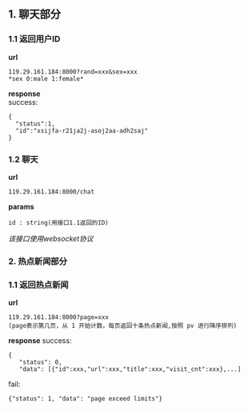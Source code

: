 ## 1. 聊天部分
### 1.1 返回用户ID
**url**
```
119.29.161.184:8000?rand=xxx&sex=xxx
*sex 0:male 1:female*
```
**response**  
success:
```
{
  "status":1,
  "id":"xsijfa-r21ja2j-asoj2aa-adh2saj"
}
```
### 1.2 聊天
**url**
```
119.29.161.184:8000/chat
```
**params**
```
id : string(用接口1.1返回的ID)
```
*该接口使用websocket协议*

### 2. 热点新闻部分
### 1.1 返回热点新闻
**url**
```
119.29.161.184:8000?page=xxx
(page表示第几页，从 1 开始计数，每页返回十条热点新闻,按照 pv 进行降序排列)
```

**response**
success:
```
{
   "status": 0,
   "data": [{"id":xxx,"url":xxx,"title":xxx,"visit_cnt":xxx},...]

```

fail:
```
{"status": 1, "data": "page exceed limits"}
```